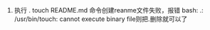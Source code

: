  1. 执行 . touch README.md  命令创建reanme文件失败，报错 bash: .: /usr/bin/touch: cannot execute binary file则把.删除就可以了
